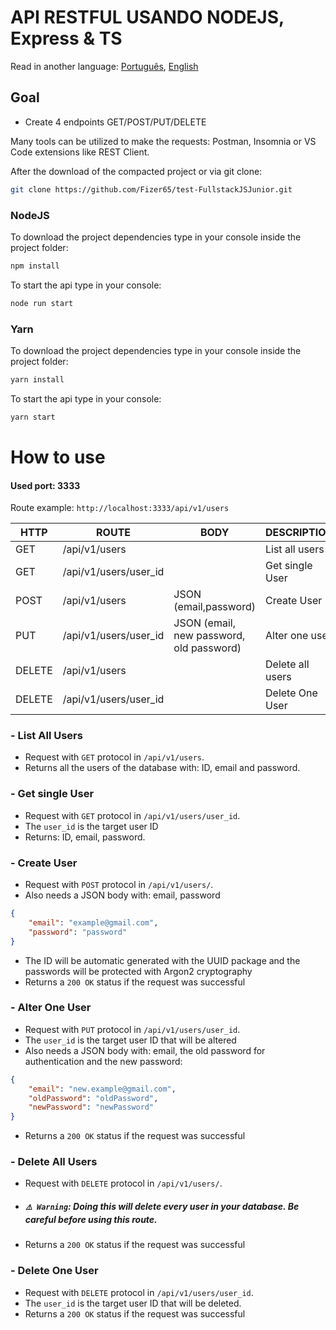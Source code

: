 
# API RESTFUL USANDO NODEJS, Express & TS

Read in another language: [Português](README.md), [English](README.en-US.md)

## Goal
- Create 4 endpoints GET/POST/PUT/DELETE

Many tools can be utilized to make the requests: Postman, Insomnia or VS Code extensions like REST Client.

After the download of the compacted project or via git clone:
```sh
git clone https://github.com/Fizer65/test-FullstackJSJunior.git
```
### NodeJS

To download the project dependencies type in your console inside the project folder:
```sh
npm install
```

To start the api type in your console:
```sh
node run start
```
### Yarn

To download the project dependencies type in your console inside the project folder:
```sh
yarn install
```

To start the api type in your console:
```sh
yarn start
```

# How to use
#### Used port: 3333
Route example: `http://localhost:3333/api/v1/users` 

|  HTTP  |        	ROUTE          |	                 BODY    	 	              |	    DESCRIPTION    |
|--------|-------------------------|--------------------------------------------|--------------------|
| GET    |	/api/v1/users          |	              	                          |  List all users    | 
| GET    |	/api/v1/users/user_id  |		    	                                  |  Get single User   |
| POST   |	/api/v1/users          |  JSON (email,password) 	                  |	 Create User       |
| PUT    |	/api/v1/users/user_id  |  JSON (email, new password, old password)  |	 Alter one user    |
| DELETE |	/api/v1/users	         |	                    	                    |  Delete all users  |
| DELETE |  /api/v1/users/user_id  |		                 	                      |  Delete One User   |

### - List All Users
- Request with `GET` protocol in `/api/v1/users`. 
- Returns all the users of the database with: ID, email and password.

### - Get single User
- Request with `GET` protocol in `/api/v1/users/user_id`.
- The `user_id` is the target user ID
- Returns: ID, email, password.

### - Create User
- Request with `POST` protocol in `/api/v1/users/`. 
- Also needs a JSON body with: email, password
```json
{
	"email": "example@gmail.com",
	"password": "password"
}
```

- The ID will be automatic generated with the UUID package and the passwords will be protected with Argon2 cryptography   
- Returns a `200 OK` status if the request was successful

### - Alter One User
- Request with `PUT` protocol in `/api/v1/users/user_id`. 
- The `user_id` is the target user ID that will be altered
- Also needs a JSON body with: email, the old password for authentication and the new password:
```json
{
	"email": "new.example@gmail.com",
	"oldPassword": "oldPassword",
	"newPassword": "newPassword"
}
```
- Returns a `200 OK` status if the request was successful

### - Delete All Users
- Request with `DELETE` protocol in `/api/v1/users/`. 
- ##### `⚠️ Warning`: Doing this will delete every user in your database. Be careful before using this route.

- Returns a `200 OK` status if the request was successful

### - Delete One User
- Request with `DELETE` protocol in `/api/v1/users/user_id`. 
- The `user_id` is the target user ID that will be deleted.
- Returns a `200 OK` status if the request was successful 

